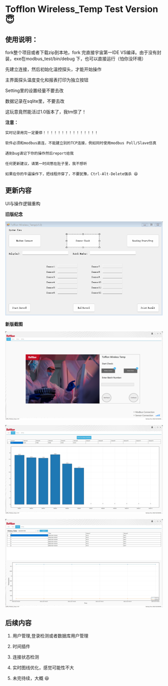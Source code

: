 # Tofflon Wireless_Temp Test Version 😇

## 使用说明：

fork整个项目或者下载zip到本地，fork 完直接宇宙第一IDE VS编译。由于没有封装，exe在modbus_test/bin/debug 下，也可以直接运行（怕你没环境）

先建立连接，然后初始化温控探头，才能开始操作

主界面探头温度变化和报表打印为独立按钮

Setting里的设置经量不要去改

数据记录在sqlite里，不要去改

这玩意竟然能活过1.0版本了，我tm惊了！

**注意：**

    实时记录用完一定要停！！！！！！！！！！！！！！！

    软件必须和modbus直连，不能建立别的TCP连接，例如同时使用modbus Poll/Slave仿真

    遇到bug请记下你的操作然后report给我

    任何更新建议，请第一时间憋在肚子里，我不想听

    如果在你的牛逼操作下，把线程炸穿了，不要犹豫，Ctrl-Alt-Delete强杀 😆 

## 更新内容

UI与操作逻辑重构

**旧版纪念**

![version1](/icon/1.png)

**新版截图**

![screenshot](/icon/snap1.png)

![screenshot](/icon/snap2.png)

![screenshot](/icon/snap3.png)

## 后续内容

1. 用户管理,登录检测或者数据库用户管理

2. 时间插件

3. 连接状态检测

4. 实时图线优化，感觉可能性不大

5. 未完待续，大概 😆